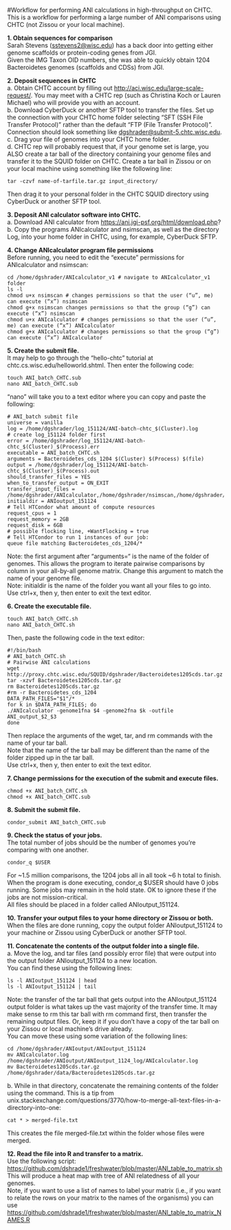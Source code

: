#Workflow for performing ANI calculations in high-throughput on CHTC.  
This is a workflow for performing a large number of ANI comparisons using CHTC (not Zissou or your local machine).

**1. Obtain sequences for comparison**  
Sarah Stevens (sstevens2@wisc.edu) has a back door into getting either genome scaffolds or protein-coding genes from JGI.  
Given the IMG Taxon OID numbers, she was able to quickly obtain 1204 Bacteroidetes genomes (scaffolds and CDSs) from JGI.  

**2. Deposit sequences in CHTC**  
a. Obtain CHTC account by filling out http://aci.wisc.edu/large-scale-request/. You may meet with a CHTC rep (such as Christina Koch or Lauren Michael) who will provide you with an account.  
b. Download CyberDuck or another SFTP tool to transfer the files. Set up the connection with your CHTC home folder selecting “SFT (SSH File Transfer Protocol)” rather than the default “FTP (File Transfer Protocol)”. Connection should look something like dgshrader@submit-5.chtc.wisc.edu.  
c. Drag your file of genomes into your CHTC home folder.  
d. CHTC rep will probably request that, if your genome set is large, you ALSO create a tar ball of the directory containing your genome files and transfer it to the SQUID folder on CHTC. Create a tar ball in Zissou or on your local machine using something like the following line:  
```
tar -czvf name-of-tarfile.tar.gz input_directory/  
```
Then drag it to your personal folder in the CHTC SQUID directory using CyberDuck or another SFTP tool.  

**3. Deposit ANI calculator software into CHTC.**  
a. Download ANI calculator from https://ani.jgi-psf.org/html/download.php?  
b. Copy the programs ANIcalculator and nsimscan, as well as the directory Log, into your home folder in CHTC, using, for example, CyberDuck SFTP.  

**4. Change ANIcalculator program file permissions**  
Before running, you need to edit the “execute” permissions for ANIcalculator and nsimscan:  
```
cd /home/dgshrader/ANIcalculator_v1 # navigate to ANIcalculator_v1 folder  
ls -l
chmod u+x nsimscan # changes permissions so that the user (“u”, me) can execute (“x”) nsimscan  
chmod g+x nsimscan changes permissions so that the group (“g”) can execute (“x”) nsimscan  
chmod u+x ANIcalculator # changes permissions so that the user (“u”, me) can execute (“x”) ANIcalculator  
chmod g+x ANIcalculator # changes permissions so that the group (“g”) can execute (“x”) ANIcalculator  
```

**5. Create the submit file.**  
It may help to go through the “hello-chtc” tutorial at chtc.cs.wisc.edu/helloworld.shtml. Then enter the following code:  
```
touch ANI_batch_CHTC.sub  
nano ANI_batch_CHTC.sub  
```
“nano” will take you to a text editor where you can copy and paste the following:  
```
# ANI_batch submit file  
universe = vanilla  
log = /home/dgshrader/log_151124/ANI-batch-chtc_$(Cluster).log  
# create log_151124 folder first  
error = /home/dgshrader/log_151124/ANI-batch-chtc_$(Cluster)_$(Process).err  
executable = ANI_batch_CHTC.sh  
arguments = Bacteroidetes_cds_1204 $(Cluster) $(Process) $(file)  
output = /home/dgshrader/log_151124/ANI-batch-chtc_$(Cluster)_$(Process).out  
should_transfer_files = YES  
when_to_transfer_output = ON_EXIT  
transfer_input_files = /home/dgshrader/ANIcalculator,/home/dgshrader/nsimscan,/home/dgshrader/Log  
initialdir = ANIoutput_151124  
# Tell HTCondor what amount of compute resources  
request_cpus = 1  
request_memory = 2GB  
request_disk = 6GB  
# possible flocking line, +WantFlocking = true  
# Tell HTCondor to run 1 instances of our job:  
queue file matching Bacteroidetes_cds_1204/*  
```  
Note: the first argument after “arguments=“ is the name of the folder of genomes. This allows the program to iterate pairwise comparisons by column in your all-by-all genome matrix. Change this argument to match the name of your genome file.  
Note: initialdir is the name of the folder you want all your files to go into.  
Use ctrl+x, then y, then enter to exit the text editor.  

**6. Create the executable file.**  
```
touch ANI_batch_CHTC.sh  
nano ANI_batch_CHTC.sh  
```
Then, paste the following code in the text editor:  
```
#!/bin/bash  
# ANI_batch_CHTC.sh  
# Pairwise ANI calculations  
wget http://proxy.chtc.wisc.edu/SQUID/dgshrader/Bacteroidetes1205cds.tar.gz  
tar -xzvf Bacteroidetes1205cds.tar.gz  
rm Bacteroidetes1205cds.tar.gz  
#rm -r Bacteroidetes_cds_1204  
DATA_PATH_FILES="$1"/*  
for k in $DATA_PATH_FILES; do  
./ANIcalculator -genome1fna $4 -genome2fna $k -outfile ANI_output_$2_$3  
done  
```  
Then replace the arguments of the wget, tar, and rm commands with the name of your tar ball.  
Note that the name of the tar ball may be different than the name of the folder zipped up in the tar ball.  
Use ctrl+x, then y, then enter to exit the text editor.  

**7. Change permissions for the execution of the submit and execute files.**  
```
chmod +x ANI_batch_CHTC.sh  
chmod +x ANI_batch_CHTC.sub  
```

**8. Submit the submit file.**  
```
condor_submit ANI_batch_CHTC.sub  
```

**9. Check the status of your jobs.**  
The total number of jobs should be the number of genomes you’re comparing with one another.  
```
condor_q $USER  
```
For ~1.5 million comparisons, the 1204 jobs all in all took ~6 h total to finish.  
When the program is done executing, condor_q $USER should have 0 jobs running. Some jobs may remain in the hold state. OK to ignore these if the jobs are not mission-critical.  
All files should be placed in a folder called ANIoutput_151124.  

**10. Transfer your output files to your home directory or Zissou or both.**  
When the files are done running, copy the output folder ANIoutput_151124 to your machine or Zissou using CyberDuck or another SFTP tool.  

**11. Concatenate the contents of the output folder into a single file.**  
a. Move the log, and tar files (and possibly error file) that were output into the output folder ANIoutput_151124 to a new location.  
You can find these using the following lines:  
```
ls -l ANIoutput_151124 | head  
ls -l ANIoutput_151124 | tail  
```
Note: the transfer of the tar ball that gets output into the ANIoutput_151124 output folder is what takes up the vast majority of the transfer time. It may make sense to rm this tar ball with rm command first, then transfer the remaining output files. Or, keep it if you don’t have a copy of the tar ball on your Zissou or local machine’s drive already.  
You can move these using some variation of the following lines:  
```
cd /home/dgshrader/ANIoutput/ANIoutput_151124  
mv ANIcalculator.log /home/dgshrader/ANIoutput/ANIoutput_1124_log/ANIcalculator.log  
mv Bacteroidetes1205cds.tar.gz /home/dgshrader/data/Bacteroidetes1205cds.tar.gz  
```
b. While in that directory, concatenate the remaining contents of the folder using the command. This is a tip from unix.stackexchange.com/questions/3770/how-to-merge-all-text-files-in-a-directory-into-one:  
```
cat * > merged-file.txt  
```
This creates the file merged-file.txt within the folder whose files were merged.  

**12. Read the file into R and transfer to a matrix.**  
Use the following script: https://github.com/dshrade1/freshwater/blob/master/ANI_table_to_matrix.sh  
This will produce a heat map with tree of ANI relatedness of all your genomes.  
Note, if you want to use a list of names to label your matrix (i.e., if you want to relate the rows on your matrix to the names of the organisms) you can use https://github.com/dshrade1/freshwater/blob/master/ANI_table_to_matrix_NAMES.R  

